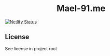 <h1 style="display: flex; justify-content: center" align="center">Mael-91.me</h1>

[![Netlify Status](https://api.netlify.com/api/v1/badges/71bb358c-b8b8-4f41-8e55-af30f23b918e/deploy-status)](https://app.netlify.com/sites/mael-91/deploys)

## License

See license in project root
